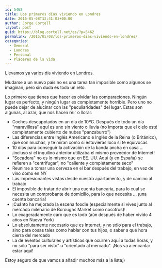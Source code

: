 ```yaml
---
id: 5462
title: Los primeros días viviendo en Londres
date: 2015-05-08T12:41:03+00:00
author: Jorge Cortell
layout: post
guid: https://blog.cortell.net/es/?p=5462
permalink: /2015/05/08/los-primeros-dias-viviendo-en-londres/
categories:
  - General
  - Londres
  - Personal
  - Placeres de la vida
---
```

Llevamos ya varios día viviendo en Londres.

Mudarse a un nuevo país no es una tarea tan imposible como algunos se imaginan, pero sin duda es todo un reto.

Lo primero que tienes que hacer es olvidar las comparaciones. Ningún lugar es perfecto, y ningún lugar es completamente horrible. Pero uno no puede dejar de alucinar con las "peculiaridades" del lugar. Estas son algunas, al azar, que nos hacen reír o llorar:

  * Coches descapotados en un día de 10ºC. Después de todo un día "maravillosa" aquí es uno sin viento o lluvia (no importa que el cielo esté completamente cubierto de nubes "panzaburro")
  * Las diferencias entre Inglés Americano e Inglés de la Reina (o Británico), que son muchas, y te miran como si estuvieras loco si te equivocas
  * 10 días para conseguir la activación de la banda ancha en casa ... ¡incluso si el inquilino anterior utilizaba el mismo proveedor de Internet!
  * "Secadora" no es lo mismo que en EE. UU. Aquí (y en España) se refieren a "centrifugar", no "caliente y completamente seco"
  * Reunirse a tomar una cerveza en el bar después del trabajo, en vez de vino como en NY
  * Las impresionantes vistas desde nuestro apartamento, y de camino al trabajo
  * El imposible de tratar de abrir una cuenta bancaria, para lo cual se necesita un comprobante de domicilio, para lo que necesita ... ¡una cuenta bancaria!
  * ¡Cuánto ha mejorado la escena foodie (especialmente si vives junto al mercado milenario de Boroughs Market como nosotros)!
  * Lo exageradamente caro que es todo (aún después de haber vivido 4 años en Nueva York)
  * Lo absolutamente necesario que es Internet, y no sólo para el trabajo, sino para cosas tales como hablar con tus hijos, o saber a qué hora cierra del mercado
  * La de eventos culturales y artísticos que ocurren aquí a todas horas, y no sólo "para ser visto" u "orientado al mercado". ¡Nos va a encantar estar aquí!

Estoy seguro de que vamos a añadir muchos más a la lista;)